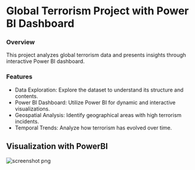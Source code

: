 # Global Terrorism Project with Power BI Dashboard
### Overview
This project analyzes global terrorism data and presents insights through interactive Power BI dashboard.
### Features
* Data Exploration: Explore the dataset to understand its structure and contents.
* Power BI Dashboard: Utilize Power BI for dynamic and interactive visualizations.
* Geospatial Analysis: Identify geographical areas with high terrorism incidents.
* Temporal Trends: Analyze how terrorism has evolved over time.
## Visualization with PowerBI
![screenshot png](https://github.com/Prernashekhawat3/LGMVIP--Data-Science/assets/134501519/0cc6643a-f13a-40ab-8290-1c0355c6c42c)
